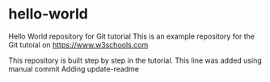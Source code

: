 # hello-world
Hello World repository for Git tutorial
This is an example repository for the Git tutoial on https://www.w3schools.com

This repository is built step by step in the tutorial.
This line was added using manual commit
Adding update-readme
